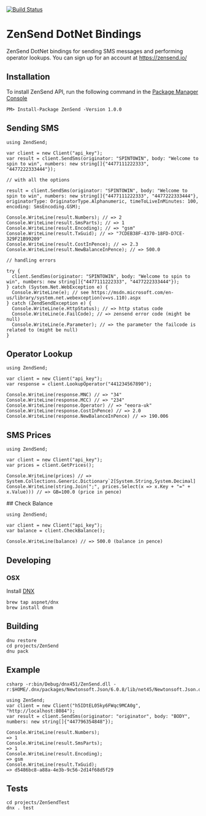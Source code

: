 [![Build Status](https://travis-ci.org/zensend/zensend_csharp_api.svg?branch=master)](https://travis-ci.org/zensend/zensend_csharp_api)

# ZenSend DotNet Bindings

ZenSend DotNet bindings for sending SMS messages and performing operator lookups. You can sign up for an account at https://zensend.io/

## Installation

To install ZenSend API, run the following command in the [Package Manager Console](http://docs.nuget.org/consume/package-manager-console)

    PM> Install-Package ZenSend -Version 1.0.0

## Sending SMS

    using ZendSend;

    var client = new Client("api_key");
    var result = client.SendSms(originator: "SPINTOWIN", body: "Welcome to spin to win", numbers: new string[]{"4477111222333", "4477222333444"});

    // with all the options

    result = client.SendSms(originator: "SPINTOWIN", body: "Welcome to spin to win", numbers: new string[]{"4477111222333", "4477222333444"}, originatorType: OriginatorType.Alphanumeric, timeToLiveInMinutes: 100, encoding: SmsEncoding.GSM);

    Console.WriteLine(result.Numbers); // => 2
    Console.WriteLine(result.SmsParts); // => 1
    Console.WriteLine(result.Encoding); // => "gsm"
    Console.WriteLine(result.TxGuid); // => "7CDEB38F-4370-18FD-D7CE-329F21B99209"
    Console.WriteLine(result.CostInPence); // => 2.3
    Console.WriteLine(result.NewBalanceInPence); // => 500.0

    // handling errors

    try {
      client.SendSms(originator: "SPINTOWIN", body: "Welcome to spin to win", numbers: new string[]{"4477111222333", "4477222333444"});
    } catch (System.Net.WebException e) {
      Console.WriteLine(e); // see https://msdn.microsoft.com/en-us/library/system.net.webexception(v=vs.110).aspx
    } catch (ZendSendException e) {
      Console.WriteLine(e.HttpStatus); // => http status code
      Console.WriteLine(e.FailCode); // => zensend error code (might be null)
      Console.WriteLine(e.Parameter); // => the parameter the failcode is related to (might be null)
    }

## Operator Lookup

    using ZendSend;

    var client = new Client("api_key");
    var response = client.LookupOperator("441234567890");

    Console.WriteLine(response.MNC) // => "34"
    Console.WriteLine(response.MCC) // => "234"
    Console.WriteLine(response.Operator) // => "eeora-uk"
    Console.WriteLine(response.CostInPence) // => 2.0
    Console.WriteLine(response.NewBalanceInPence) // => 190.006

## SMS Prices

    using ZendSend;

    var client = new Client("api_key");
    var prices = client.GetPrices();

    Console.WriteLine(prices) // => System.Collections.Generic.Dictionary`2[System.String,System.Decimal]
    Console.WriteLine(string.Join(";", prices.Select(x => x.Key + "=" + x.Value))) // => GB=100.0 (price in pence)
    


## Check Balance

    using ZendSend;

    var client = new Client("api_key");
    var balance = client.CheckBalance();

    Console.WriteLine(balance) // => 500.0 (balance in pence)

## Developing

### OSX

Install [DNX](https://github.com/aspnet/homebrew-dnx)

    brew tap aspnet/dnx
    brew install dnvm

## Building

    dnu restore
    cd projects/ZenSend
    dnu pack

## Example 

    csharp -r:bin/Debug/dnx451/ZenSend.dll -r:$HOME/.dnx/packages/Newtonsoft.Json/6.0.8/lib/net45/Newtonsoft.Json.dll

    using ZenSend;
    var client = new Client("h5IDtEL05ky6FWqc9MCA0g", "http://localhost:8084");
    var result = client.SendSms(originator: "originator", body: "BODY", numbers: new string[]{"447796354848"});

    Console.WriteLine(result.Numbers);
    => 1
    Console.WriteLine(result.SmsParts);
    => 1
    Console.WriteLine(result.Encoding);
    => gsm
    Console.WriteLine(result.TxGuid);
    => d5486bc8-a88a-4e3b-9c56-2d14f68d5f29

## Tests

    cd projects/ZenSendTest
    dnx . test
 
